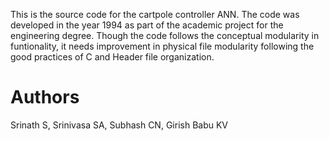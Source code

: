 This is the source code for the cartpole controller ANN. The code was developed in the year 1994 as part of the academic project for the engineering degree. Though the code follows the conceptual modularity in funtionality, it needs improvement in physical file modularity following the good practices of C and Header file organization. 

# Authors 

Srinath S, Srinivasa SA, Subhash CN, Girish Babu KV
